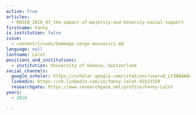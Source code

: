 ```yaml
---
active: true
articles:
  - MOSCO_2016_07_the-impact-of-majority-and-minority-social-support
firstname: Fanny
is_institution: false
issue:
  - content/issues/hommage-serge-moscovici.md
language: null
lastname: Lalot
positions_and_institutions:
  - institution: University of Geneva, Switzerland
social_channels:
  google_scholar: https://scholar.google.com/citations?user=Q_LtXNAAAAAJ&hl=fr
  linkedin: https://ch.linkedin.com/in/fanny-lalot-91b33150
  researchgate: https://www.researchgate.net/profile/Fanny-Lalot
years:
  - 2016

---
```

